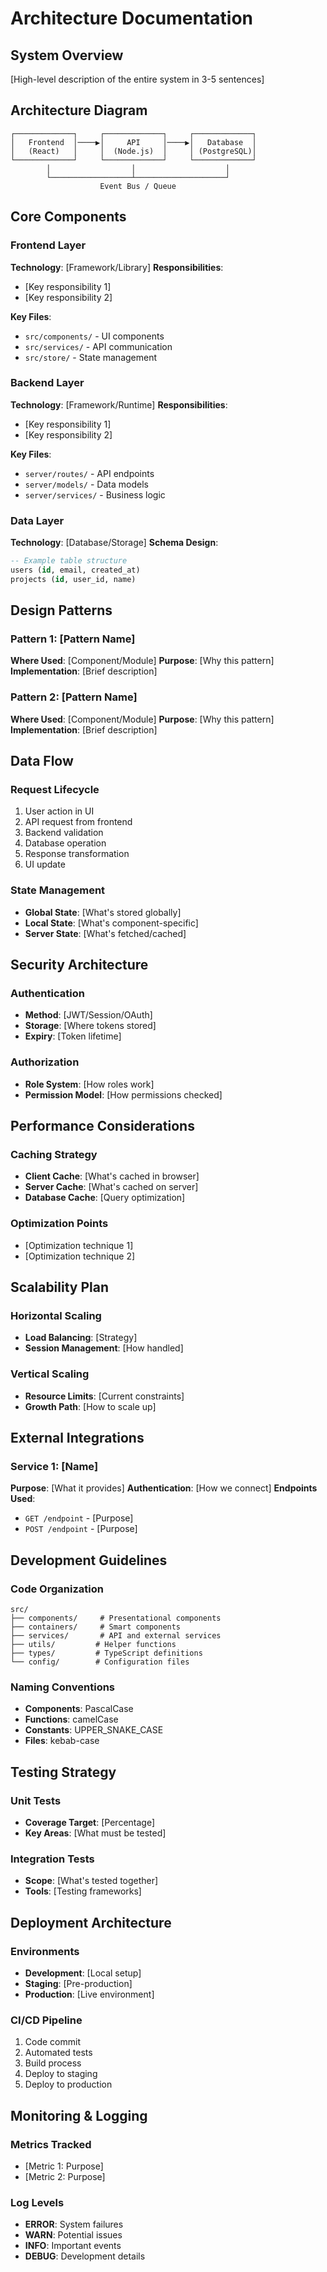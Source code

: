 # Architecture Documentation

## System Overview
[High-level description of the entire system in 3-5 sentences]

## Architecture Diagram
```
┌─────────────┐     ┌─────────────┐     ┌─────────────┐
│   Frontend  │────▶│     API     │────▶│   Database  │
│   (React)   │     │  (Node.js)  │     │ (PostgreSQL)│
└─────────────┘     └─────────────┘     └─────────────┘
        │                  │                    │
        └──────────────────┴────────────────────┘
                    Event Bus / Queue
```

## Core Components

### Frontend Layer
**Technology**: [Framework/Library]
**Responsibilities**:
- [Key responsibility 1]
- [Key responsibility 2]

**Key Files**:
- `src/components/` - UI components
- `src/services/` - API communication
- `src/store/` - State management

### Backend Layer
**Technology**: [Framework/Runtime]
**Responsibilities**:
- [Key responsibility 1]
- [Key responsibility 2]

**Key Files**:
- `server/routes/` - API endpoints
- `server/models/` - Data models
- `server/services/` - Business logic

### Data Layer
**Technology**: [Database/Storage]
**Schema Design**:
```sql
-- Example table structure
users (id, email, created_at)
projects (id, user_id, name)
```

## Design Patterns

### Pattern 1: [Pattern Name]
**Where Used**: [Component/Module]
**Purpose**: [Why this pattern]
**Implementation**: [Brief description]

### Pattern 2: [Pattern Name]
**Where Used**: [Component/Module]
**Purpose**: [Why this pattern]
**Implementation**: [Brief description]

## Data Flow

### Request Lifecycle
1. User action in UI
2. API request from frontend
3. Backend validation
4. Database operation
5. Response transformation
6. UI update

### State Management
- **Global State**: [What's stored globally]
- **Local State**: [What's component-specific]
- **Server State**: [What's fetched/cached]

## Security Architecture

### Authentication
- **Method**: [JWT/Session/OAuth]
- **Storage**: [Where tokens stored]
- **Expiry**: [Token lifetime]

### Authorization
- **Role System**: [How roles work]
- **Permission Model**: [How permissions checked]

## Performance Considerations

### Caching Strategy
- **Client Cache**: [What's cached in browser]
- **Server Cache**: [What's cached on server]
- **Database Cache**: [Query optimization]

### Optimization Points
- [Optimization technique 1]
- [Optimization technique 2]

## Scalability Plan

### Horizontal Scaling
- **Load Balancing**: [Strategy]
- **Session Management**: [How handled]

### Vertical Scaling
- **Resource Limits**: [Current constraints]
- **Growth Path**: [How to scale up]

## External Integrations

### Service 1: [Name]
**Purpose**: [What it provides]
**Authentication**: [How we connect]
**Endpoints Used**:
- `GET /endpoint` - [Purpose]
- `POST /endpoint` - [Purpose]

## Development Guidelines

### Code Organization
```
src/
├── components/     # Presentational components
├── containers/     # Smart components
├── services/       # API and external services
├── utils/         # Helper functions
├── types/         # TypeScript definitions
└── config/        # Configuration files
```

### Naming Conventions
- **Components**: PascalCase
- **Functions**: camelCase
- **Constants**: UPPER_SNAKE_CASE
- **Files**: kebab-case

## Testing Strategy

### Unit Tests
- **Coverage Target**: [Percentage]
- **Key Areas**: [What must be tested]

### Integration Tests
- **Scope**: [What's tested together]
- **Tools**: [Testing frameworks]

## Deployment Architecture

### Environments
- **Development**: [Local setup]
- **Staging**: [Pre-production]
- **Production**: [Live environment]

### CI/CD Pipeline
1. Code commit
2. Automated tests
3. Build process
4. Deploy to staging
5. Deploy to production

## Monitoring & Logging

### Metrics Tracked
- [Metric 1: Purpose]
- [Metric 2: Purpose]

### Log Levels
- **ERROR**: System failures
- **WARN**: Potential issues
- **INFO**: Important events
- **DEBUG**: Development details